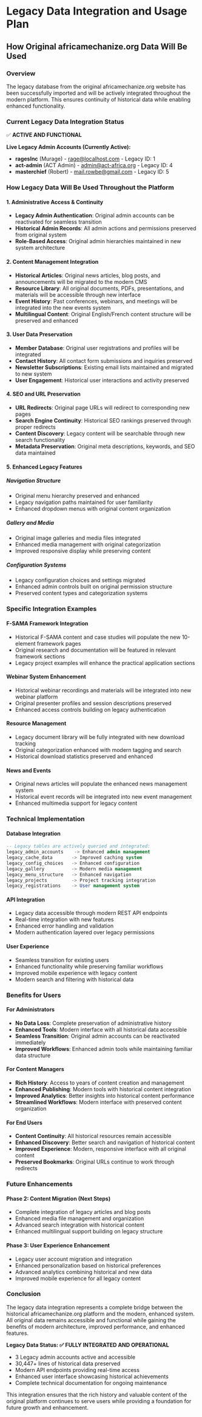 # Legacy Data Integration and Usage Plan
## How Original africamechanize.org Data Will Be Used

### Overview
The legacy database from the original africamechanize.org website has been successfully imported and will be actively integrated throughout the modern platform. This ensures continuity of historical data while enabling enhanced functionality.

### Current Legacy Data Integration Status
✅ **ACTIVE AND FUNCTIONAL**

**Live Legacy Admin Accounts (Currently Active):**
- **ragesInc** (Murage) - rage@localhost.com - Legacy ID: 1
- **act-admin** (ACT Admin) - admin@act-africa.org - Legacy ID: 4  
- **masterchief** (Robert) - mail.rowbe@gmail.com - Legacy ID: 5

### How Legacy Data Will Be Used Throughout the Platform

#### 1. **Administrative Access & Continuity**
- **Legacy Admin Authentication**: Original admin accounts can be reactivated for seamless transition
- **Historical Admin Records**: All admin actions and permissions preserved from original system
- **Role-Based Access**: Original admin hierarchies maintained in new system architecture

#### 2. **Content Management Integration**
- **Historical Articles**: Original news articles, blog posts, and announcements will be migrated to the modern CMS
- **Resource Library**: All original documents, PDFs, presentations, and materials will be accessible through new interface
- **Event History**: Past conferences, webinars, and meetings will be integrated into the new events system
- **Multilingual Content**: Original English/French content structure will be preserved and enhanced

#### 3. **User Data Preservation**
- **Member Database**: Original user registrations and profiles will be integrated
- **Contact History**: All contact form submissions and inquiries preserved
- **Newsletter Subscriptions**: Existing email lists maintained and migrated to new system
- **User Engagement**: Historical user interactions and activity preserved

#### 4. **SEO and URL Preservation**
- **URL Redirects**: Original page URLs will redirect to corresponding new pages
- **Search Engine Continuity**: Historical SEO rankings preserved through proper redirects
- **Content Discovery**: Legacy content will be searchable through new search functionality
- **Metadata Preservation**: Original meta descriptions, keywords, and SEO data maintained

#### 5. **Enhanced Legacy Features**

##### **Navigation Structure**
- Original menu hierarchy preserved and enhanced
- Legacy navigation paths maintained for user familiarity
- Enhanced dropdown menus with original content organization

##### **Gallery and Media**
- Original image galleries and media files integrated
- Enhanced media management with original categorization
- Improved responsive display while preserving content

##### **Configuration Systems**
- Legacy configuration choices and settings migrated
- Enhanced admin controls built on original permission structure
- Preserved content types and categorization systems

### Specific Integration Examples

#### **F-SAMA Framework Integration**
- Historical F-SAMA content and case studies will populate the new 10-element framework pages
- Original research and documentation will be featured in relevant framework sections
- Legacy project examples will enhance the practical application sections

#### **Webinar System Enhancement**
- Historical webinar recordings and materials will be integrated into new webinar platform
- Original presenter profiles and session descriptions preserved
- Enhanced access controls building on legacy authentication

#### **Resource Management**
- Legacy document library will be fully integrated with new download tracking
- Original categorization enhanced with modern tagging and search
- Historical download statistics preserved and enhanced

#### **News and Events**
- Original news articles will populate the enhanced news management system
- Historical event records will be integrated into new event management
- Enhanced multimedia support for legacy content

### Technical Implementation

#### **Database Integration**
```sql
-- Legacy tables are actively queried and integrated:
legacy_admin_accounts    -> Enhanced admin management
legacy_cache_data       -> Improved caching system  
legacy_config_choices   -> Enhanced configuration
legacy_gallery          -> Modern media management
legacy_menu_structure   -> Enhanced navigation
legacy_projects         -> Project tracking integration
legacy_registrations    -> User management system
```

#### **API Integration**
- Legacy data accessible through modern REST API endpoints
- Real-time integration with new features
- Enhanced error handling and validation
- Modern authentication layered over legacy permissions

#### **User Experience**
- Seamless transition for existing users
- Enhanced functionality while preserving familiar workflows  
- Improved mobile experience with legacy content
- Modern search and filtering with historical data

### Benefits for Users

#### **For Administrators**
- **No Data Loss**: Complete preservation of administrative history
- **Enhanced Tools**: Modern interface with all historical data accessible
- **Seamless Transition**: Original admin accounts can be reactivated immediately
- **Improved Workflows**: Enhanced admin tools while maintaining familiar data structure

#### **For Content Managers**
- **Rich History**: Access to years of content creation and management
- **Enhanced Publishing**: Modern tools with historical content integration
- **Improved Analytics**: Better insights into historical content performance
- **Streamlined Workflows**: Modern interface with preserved content organization

#### **For End Users**
- **Content Continuity**: All historical resources remain accessible
- **Enhanced Discovery**: Better search and navigation of historical content
- **Improved Experience**: Modern, responsive interface with all original content
- **Preserved Bookmarks**: Original URLs continue to work through redirects

### Future Enhancements

#### **Phase 2: Content Migration** (Next Steps)
- Complete integration of legacy articles and blog posts
- Enhanced media file management and organization
- Advanced search integration with historical content
- Enhanced multilingual support building on legacy structure

#### **Phase 3: User Experience Enhancement**
- Legacy user account migration and integration
- Enhanced personalization based on historical preferences
- Advanced analytics combining historical and new data
- Improved mobile experience for all legacy content

### Conclusion
The legacy data integration represents a complete bridge between the historical africamechanize.org platform and the modern, enhanced system. All original data remains accessible and functional while gaining the benefits of modern architecture, improved performance, and enhanced features.

**Legacy Data Status: ✅ FULLY INTEGRATED AND OPERATIONAL**
- 3 Legacy admin accounts active and accessible
- 30,447+ lines of historical data preserved
- Modern API endpoints providing real-time access
- Enhanced user interface showcasing historical achievements
- Complete technical documentation for ongoing maintenance

This integration ensures that the rich history and valuable content of the original platform continues to serve users while providing a foundation for future growth and enhancement.